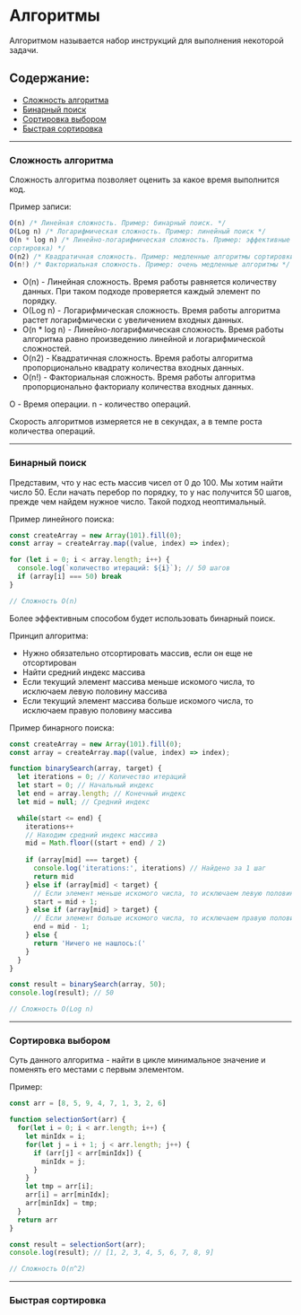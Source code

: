 # Алгоритмы

Алгоритмом называется набор инструкций для выполнения некоторой
задачи.

## Содержание:
- [Сложность алгоритма](#algorithmComplexity)
- [Бинарный поиск](#binarySearch)
- [Сортировка выбором](#selectionSorting)
- [Быстрая сортировка](#quickSort)

---


### <a id="algorithmComplexity"></a>Сложность алгоритма ###
Сложность алгоритма позволяет оценить за какое время выполнится код.

Пример записи:

``` javascript
O(n) /* Линейная сложность. Пример: бинарный поиск. */
O(Log n) /* Логарифмическая сложность. Пример: линейный поиск */
O(n * log n) /* Линейно-логарифмическая сложность. Пример: эффективные алгоритмы сортировки (быстрая
сортировка) */
O(n2) /* Квадратичная сложность. Пример: медленные алгоритмы сортировки (сортировка выбором) */
O(n!) /* Факториальная сложность. Пример: очень медленные алгоритмы */
```
* O(n) - Линейная сложность. Время работы равняется количеству данных. При таком подходе проверяется каждый элемент по порядку.
* O(Log n) - Логарифмическая сложность. Время работы алгоритма растет логарифмически с увеличением входных данных.
* O(n * log n) - Линейно-логарифмическая сложность. Время работы алгоритма равно произведению линейной и логарифмической сложностей.
* O(n2) - Квадратичная сложность. Время работы алгоритма пропорционально квадрату количества входных данных.
* O(n!) - Факториальная сложность. Время работы алгоритма пропорционально факториалу количества входных данных.

O - Время операции.
n - количество операций.


Скорость алгоритмов измеряется не в секундах, а в темпе роста количества операций.


---


### <a id="binarySearch"></a>Бинарный поиск ###
Представим, что у нас есть массив чисел от 0 до 100. Мы хотим найти число 50. Если начать перебор по порядку, то у нас получится 50 шагов, прежде чем найдем нужное число. Такой подход неоптимальный.

Пример линейного поиска:

``` javascript
const createArray = new Array(101).fill(0);
const array = createArray.map((value, index) => index);

for (let i = 0; i < array.length; i++) {
  console.log(`количество итераций: ${i}`); // 50 шагов
  if (array[i] === 50) break
}

// Сложность O(n)
```

Более эффективным способом будет использовать бинарный поиск.


Принцип алгоритма:

* Нужно обязательно отсортировать массив, если он еще не отсортирован
* Найти средний индекс массива
* Если текущий элемент массива меньше искомого числа, то исключаем левую половину массива
* Если текущий элемент массива больше искомого числа, то исключаем правую половину массива

Пример бинарного поиска:

``` javascript
const createArray = new Array(101).fill(0);
const array = createArray.map((value, index) => index);

function binarySearch(array, target) {
  let iterations = 0; // Количество итераций
  let start = 0; // Начальный индекс
  let end = array.length; // Конечный индекс
  let mid = null; // Средний индекс

  while(start <= end) {
    iterations++
    // Находим средний индекс массива
    mid = Math.floor((start + end) / 2)
    
    if (array[mid] === target) {
      console.log('iterations:', iterations) // Найдено за 1 шаг
      return mid
    } else if (array[mid] < target) {
      // Если элемент меньше искомого числа, то исключаем левую половину массива
      start = mid + 1;
    } else if (array[mid] > target) {
      // Если элемент больше искомого числа, то исключаем правую половину массива
      end = mid - 1;
    } else {
      return 'Ничего не нашлось:('
    }
  }
}

const result = binarySearch(array, 50);
console.log(result); // 50

// Сложность O(Log n)
```

---


### <a id="selectionSorting"></a>Сортировка выбором ###
Суть данного алгоритма - найти в цикле минимальное значение и поменять его местами с первым элементом.

Пример:
``` javascript
const arr = [8, 5, 9, 4, 7, 1, 3, 2, 6]

function selectionSort(arr) {
  for(let i = 0; i < arr.length; i++) {
    let minIdx = i;
    for(let j = i + 1; j < arr.length; j++) {
      if (arr[j] < arr[minIdx]) {
        minIdx = j;
      }
    }
    let tmp = arr[i];
    arr[i] = arr[minIdx];
    arr[minIdx] = tmp;
  }
  return arr
}

const result = selectionSort(arr);
console.log(result); // [1, 2, 3, 4, 5, 6, 7, 8, 9]

// Сложность O(n^2)
```

---

### <a id="quickSort"></a>Быстрая сортировка ###
